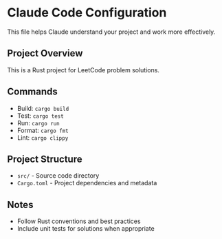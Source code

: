 # Claude Code Configuration

This file helps Claude understand your project and work more effectively.

## Project Overview
This is a Rust project for LeetCode problem solutions.

## Commands
- Build: `cargo build`
- Test: `cargo test`
- Run: `cargo run`
- Format: `cargo fmt`
- Lint: `cargo clippy`

## Project Structure
- `src/` - Source code directory
- `Cargo.toml` - Project dependencies and metadata

## Notes
- Follow Rust conventions and best practices
- Include unit tests for solutions when appropriate